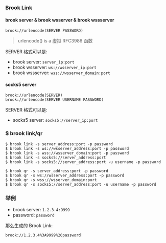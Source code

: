 ### Brook Link

#### brook server & brook wsserver & brook wssserver

```
brook://urlencode(SERVER PASSWORD)
```

> urlencode() is a 虚拟 RFC3986 函数

SERVER 格式可以是:

* brook server: `server_ip:port`
* brook wsserver: `ws://wsserver_ip:port`
* brook wssserver: `wss://wsserver_domain:port`

#### socks5 server

```
brook://urlencode(SERVER)
brook://urlencode(SERVER USERNAME PASSWORD)
```

SERVER 格式可以是:

* socks5 server: `socks5://server_ip:port`

### $ brook link/qr

```
$ brook link -s server_address:port -p password
$ brook link -s ws://wsserver_address:port -p password
$ brook link -s wss://wsserver_domain:port -p password
$ brook link -s socks5://server_address:port
$ brook link -s socks5://server_address:port -u username -p password

$ brook qr -s server_address:port -p password
$ brook qr -s ws://wsserver_address:port -p password
$ brook qr -s wss://wsserver_domain:port
$ brook qr -s socks5://server_address:port -u username -p password
```

### 举例

* brook server: `1.2.3.4:9999`
* password: `password`

那么生成的 Brook Link:

```
brook://1.2.3.4%3A9999%20password
```

